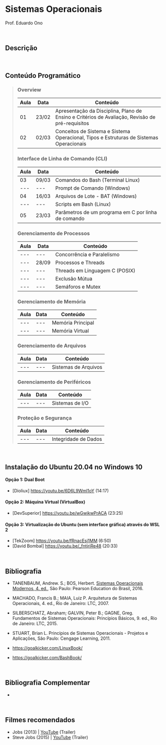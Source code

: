 # Sistemas Operacionais

Prof. Eduardo Ono

<br>

## Descrição

<br>

## Conteúdo Programático

> ### Overview
> Aula | Data  | Conteúdo
> ---  | ---   | ---
> 01   | 23/02 | Apresentação da Disciplina, Plano de Ensino e Critérios de Avaliação, Revisão de pré-requisitos
> 02   | 02/03 | Conceitos de Sistema e Sistema Operacional, Tipos e Estruturas de Sistemas Operacionais
>
> ### Interface de Linha de Comando (CLI)
> Aula | Data  | Conteúdo
> ---  | ---   | ---
> 03   | 09/03 | Comandos do Bash (Terminal Linux)
> ---  | ---   | Prompt de Comando (Windows)
> 04   | 16/03 | Arquivos de Lote - BAT (Windows)
> ---  | ---   | Scripts em Bash (Linux)
> 05   | 23/03 | Parâmetros de um programa em C por linha de comando
>
> ### Gerenciamento de Processos
> Aula | Data  | Conteúdo
> ---  | ---   | ---
> ---  | ---   | Concorrência e Paralelismo
> ---  | 28/09 | Processos e Threads
> ---  | ---   | Threads em Linguagem C (POSIX)
> ---  | ---   | Exclusão Mútua
> ---  | ---   | Semáforos e Mutex
>
> ### Gerenciamento de Memória
> Aula | Data  | Conteúdo
> ---  | ---   | ---
> ---  | ---   | Memória Principal
> ---  | ---   | Memória Virtual
>
> ### Gerenciamento de Arquivos
> Aula | Data  | Conteúdo
> ---  | ---   | ---
> ---  | ---   | Sistemas de Arquivos
>
> ### Gerenciamento de Periféricos
> Aula | Data  | Conteúdo
> ---  | ---   | ---
> ---  | ---   | Sistemas de I/O
>
> ### Proteção e Segurança
> Aula | Data  | Conteúdo
> ---  | ---   | ---
> ---  | ---   | Integridade de Dados

<br>

## Instalação do Ubuntu 20.04 no Windows 10

#### Opção 1: Dual Boot
- [Dioliux] https://youtu.be/6D6L9Wml1oY (14:17)

#### Opção 2: Máquina Virtual (VirtualBox)
- [DevSuperior] https://youtu.be/wGwikwPrACA (23:25)

#### Opção 3: Virtualização do Ubuntu (sem interface gráfica) através do WSL 2
- [TekZoom] https://youtu.be/fRnacEsj1MM (6:50)
- [David Bombal] https://youtu.be/_fntjriRe48 (20:33)

<br>

## Bibliografia

* TANENBAUM, Andrew. S.; BOS, Herbert. [Sistemas Operacionais Modernos, 4. ed.](https://archive.org/details/SistemasOperacionaisModernosTanenbaum4Edio/), São Paulo: Pearson Education do Brasil, 2016.

* MACHADO, Francis B.; MAIA, Luiz P. Arquitetura de Sistemas Operacionais, 4. ed., Rio de Janeiro:
 LTC, 2007.

* SILBERSCHATZ, Abraham; GALVIN, Peter B.; GAGNE, Greg. Fundamentos de Sistemas Operacionais: Princípios
 Básicos, 9. ed., Rio de Janeiro: LTC, 2015.

* STUART, Brian L. Princípios de Sistemas Operacionais - Projetos e Aplicações, São Paulo: Cengage Learning, 2011.

* https://goalkicker.com/LinuxBook/

* https://goalkicker.com/BashBook/

<br>

## Bibliografia Complementar

* 

<br>

## Filmes recomendados

* Jobs (2013) | [YouTube](https://youtu.be/SH1jKZwcS9Y) (Trailer)
* Steve Jobs (2015) | [YouTube](https://youtu.be/aEr6K1bwIVs) (Trailer)

<br>
